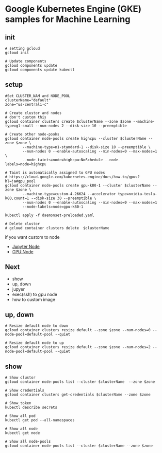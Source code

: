 # Google Kubernetes Engine (GKE) samples for Machine Learning

## init

```:bash
# setting gcloud
gcloud init

# Update components
gcloud components update
gcloud components update kubectl
```

## setup

```:bash
#Set CLUSTER_NAM and NODE_POOL
clusterName="default"
zone="us-central1-c"

# Create clustor and nodes
# don't custom this
gcloud container clusters create $clusterName --zone $zone --machine-type=g1-small --num-nodes 2 --disk-size 10 --preemptible

# Create other node-pooks
gcloud container node-pools create highcpu --cluster $clusterName --zone $zone \
        --machine-type=n1-standard-1 --disk-size 10 --preemptible \
        --num-nodes 0 --enable-autoscaling --min-nodes=0 --max-nodes=1 \
        --node-taints=node=highcpu:NoSchedule --node-labels=node=highcpu

# Taint is automatically assigned to GPU nodes
# https://cloud.google.com/kubernetes-engine/docs/how-to/gpus?hl=ja#gpu_pool
gcloud container node-pools create gpu-k80-1 --cluster $clusterName --zone $zone \
        --machine-type=custom-4-26624 --accelerator type=nvidia-tesla-k80,count=1 --disk-size 30 --preemptible \
        --num-nodes 0 --enable-autoscaling --min-nodes=0 --max-nodes=1
        --node-labels=node=gpu-k80-1

kubectl apply -f daemonset-preloaded.yaml

# Delete clustor
# gcloud container clusters delete  $clusterName
```

if you want custom to node
- [Jupyter Node](if_you_want_jupyter_node_custom.md)
- [GPU Node](if_you_want_gpu_node_custom.md)

## Next

- show
- up, down
- jupyer
- exec(ssh) to gpu node
- how to custom image

## up, down

```:bash
# Resize default node to down
gcloud container clusters resize default --zone $zone --num-nodes=0 --node-pool=default-pool --quiet

# Resize default node to up
gcloud container clusters resize default --zone $zone --num-nodes=2 --node-pool=default-pool --quiet
```

## show

```:bash
# Show clustor
gcloud container node-pools list --cluster $clusterName  --zone $zone

# Show credentials
gcloud container clusters get-credentials $clusterName --zone $zone

# Show token
kubectl describe secrets

# Show all pod
kubectl get pod --all-namespaces

# Show all node
kubectl get node

# Show all node-pools
gcloud container node-pools list --cluster $clusterName --zone $zone
```
